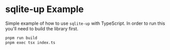 # sqlite-up Example

Simple example of how to use `sqlite-up` with TypeScript. In order to run this you'll need to build the library first.

```bash
pnpm run build
pnpm exec tsx index.ts
```

